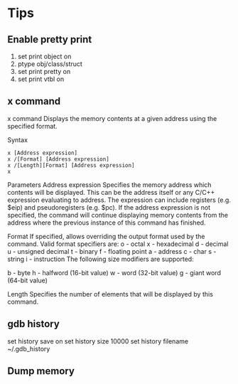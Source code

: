 

# Tips

## Enable pretty print

1. set print object on
2. ptype obj/class/struct
3. set print pretty on
4. set print vtbl on


## x command
x command
Displays the memory contents at a given address using the specified format.

Syntax

```
x [Address expression]
x /[Format] [Address expression]
x /[Length][Format] [Address expression]
x
```

Parameters
Address expression
Specifies the memory address which contents will be displayed. This can be the address itself or any C/C++ expression evaluating to address.
The expression can include registers (e.g. $eip) and pseudoregisters (e.g. $pc). If the address expression is not specified,
the command will continue displaying memory contents from the address where the previous instance of this command has finished.

Format
If specified, allows overriding the output format used by the command. Valid format specifiers are:
o - octal
x - hexadecimal
d - decimal
u - unsigned decimal
t - binary
f - floating point
a - address
c - char
s - string
i - instruction
The following size modifiers are supported:

b - byte
h - halfword (16-bit value)
w - word (32-bit value)
g - giant word (64-bit value)


Length
Specifies the number of elements that will be displayed by this command.

## gdb history
set history save on
set history size 10000
set history filename ~/.gdb_history

## Dump memory